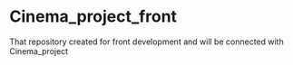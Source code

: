 # Cinema_project_front
That repository created for front development and will be connected with Cinema_project 
